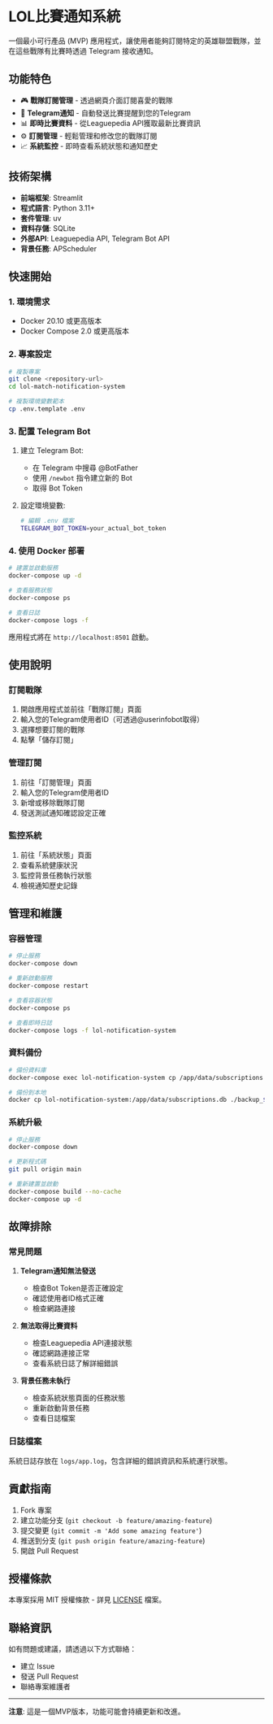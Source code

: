 # LOL比賽通知系統

一個最小可行產品 (MVP) 應用程式，讓使用者能夠訂閱特定的英雄聯盟戰隊，並在這些戰隊有比賽時透過 Telegram 接收通知。

## 功能特色

- 🎮 **戰隊訂閱管理** - 透過網頁介面訂閱喜愛的戰隊
- 📱 **Telegram通知** - 自動發送比賽提醒到您的Telegram
- 📊 **即時比賽資料** - 從Leaguepedia API獲取最新比賽資訊
- ⚙️ **訂閱管理** - 輕鬆管理和修改您的戰隊訂閱
- 📈 **系統監控** - 即時查看系統狀態和通知歷史

## 技術架構

- **前端框架**: Streamlit
- **程式語言**: Python 3.11+
- **套件管理**: uv
- **資料存儲**: SQLite
- **外部API**: Leaguepedia API, Telegram Bot API
- **背景任務**: APScheduler

## 快速開始

### 1. 環境需求

- Docker 20.10 或更高版本
- Docker Compose 2.0 或更高版本

### 2. 專案設定

```bash
# 複製專案
git clone <repository-url>
cd lol-match-notification-system

# 複製環境變數範本
cp .env.template .env
```

### 3. 配置 Telegram Bot

1. 建立 Telegram Bot:
   - 在 Telegram 中搜尋 @BotFather
   - 使用 `/newbot` 指令建立新的 Bot
   - 取得 Bot Token

2. 設定環境變數:
   ```bash
   # 編輯 .env 檔案
   TELEGRAM_BOT_TOKEN=your_actual_bot_token
   ```

### 4. 使用 Docker 部署

```bash
# 建置並啟動服務
docker-compose up -d

# 查看服務狀態
docker-compose ps

# 查看日誌
docker-compose logs -f
```

應用程式將在 `http://localhost:8501` 啟動。

## 使用說明

### 訂閱戰隊

1. 開啟應用程式並前往「戰隊訂閱」頁面
2. 輸入您的Telegram使用者ID（可透過@userinfobot取得）
3. 選擇想要訂閱的戰隊
4. 點擊「儲存訂閱」

### 管理訂閱

1. 前往「訂閱管理」頁面
2. 輸入您的Telegram使用者ID
3. 新增或移除戰隊訂閱
4. 發送測試通知確認設定正確

### 監控系統

1. 前往「系統狀態」頁面
2. 查看系統健康狀況
3. 監控背景任務執行狀態
4. 檢視通知歷史記錄

## 管理和維護

### 容器管理

```bash
# 停止服務
docker-compose down

# 重新啟動服務
docker-compose restart

# 查看容器狀態
docker-compose ps

# 查看即時日誌
docker-compose logs -f lol-notification-system
```

### 資料備份

```bash
# 備份資料庫
docker-compose exec lol-notification-system cp /app/data/subscriptions.db /app/data/backup_$(date +%Y%m%d).db

# 備份到本地
docker cp lol-notification-system:/app/data/subscriptions.db ./backup_$(date +%Y%m%d).db
```

### 系統升級

```bash
# 停止服務
docker-compose down

# 更新程式碼
git pull origin main

# 重新建置並啟動
docker-compose build --no-cache
docker-compose up -d
```

## 故障排除

### 常見問題

1. **Telegram通知無法發送**
   - 檢查Bot Token是否正確設定
   - 確認使用者ID格式正確
   - 檢查網路連接

2. **無法取得比賽資料**
   - 檢查Leaguepedia API連接狀態
   - 確認網路連接正常
   - 查看系統日誌了解詳細錯誤

3. **背景任務未執行**
   - 檢查系統狀態頁面的任務狀態
   - 重新啟動背景任務
   - 查看日誌檔案

### 日誌檔案

系統日誌存放在 `logs/app.log`，包含詳細的錯誤資訊和系統運行狀態。

## 貢獻指南

1. Fork 專案
2. 建立功能分支 (`git checkout -b feature/amazing-feature`)
3. 提交變更 (`git commit -m 'Add some amazing feature'`)
4. 推送到分支 (`git push origin feature/amazing-feature`)
5. 開啟 Pull Request

## 授權條款

本專案採用 MIT 授權條款 - 詳見 [LICENSE](LICENSE) 檔案。

## 聯絡資訊

如有問題或建議，請透過以下方式聯絡：

- 建立 Issue
- 發送 Pull Request
- 聯絡專案維護者

---

**注意**: 這是一個MVP版本，功能可能會持續更新和改進。